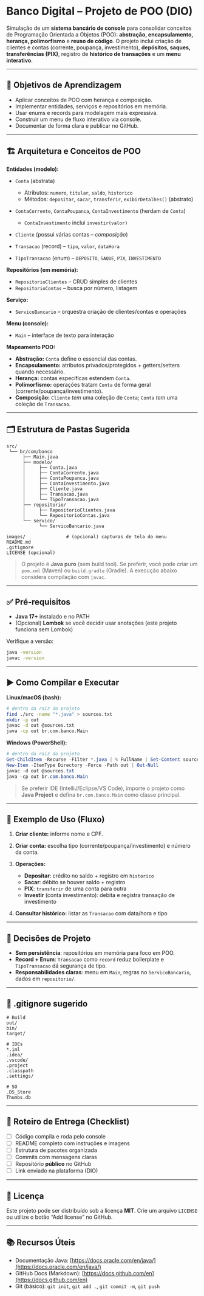 # Banco Digital – Projeto de POO (DIO)

Simulação de um **sistema bancário de console** para consolidar conceitos de Programação Orientada a Objetos (POO): **abstração, encapsulamento, herança, polimorfismo** e **reuso de código**. O projeto inclui criação de clientes e contas (corrente, poupança, investimento), **depósitos, saques, transferências (PIX)**, registro de **histórico de transações** e um **menu interativo**.

---

## 🎯 Objetivos de Aprendizagem

* Aplicar conceitos de POO com herança e composição.
* Implementar entidades, serviços e repositórios em memória.
* Usar enums e records para modelagem mais expressiva.
* Construir um menu de fluxo interativo via console.
* Documentar de forma clara e publicar no GitHub.

---

## 🏗️ Arquitetura e Conceitos de POO

**Entidades (modelo):**

* `Conta` (abstrata)

  * Atributos: `numero`, `titular`, `saldo`, `historico`
  * Métodos: `depositar`, `sacar`, `transferir`, `exibirDetalhes()` (abstrato)
* `ContaCorrente`, `ContaPoupanca`, `ContaInvestimento` (herdam de `Conta`)

  * `ContaInvestimento` inclui `investir(valor)`
* `Cliente` (possui várias contas – *composição*)
* `Transacao` (record) – `tipo`, `valor`, `dataHora`
* `TipoTransacao` (enum) – `DEPOSITO`, `SAQUE`, `PIX`, `INVESTIMENTO`

**Repositórios (em memória):**

* `RepositorioClientes` – CRUD simples de clientes
* `RepositorioContas` – busca por número, listagem

**Serviço:**

* `ServicoBancario` – orquestra criação de clientes/contas e operações

**Menu (console):**

* `Main` – interface de texto para interação

**Mapeamento POO:**

* **Abstração:** `Conta` define o essencial das contas.
* **Encapsulamento:** atributos privados/protegidos + getters/setters quando necessário.
* **Herança:** contas específicas estendem `Conta`.
* **Polimorfismo:** operações tratam `Conta` de forma geral (corrente/poupança/investimento).
* **Composição:** `Cliente` *tem* uma coleção de `Conta`; `Conta` *tem* uma coleção de `Transacao`.

---

## 🗂️ Estrutura de Pastas Sugerida

```
src/
 └── br/com/banco
      ├── Main.java
      ├── modelo/
      │     ├── Conta.java
      │     ├── ContaCorrente.java
      │     ├── ContaPoupanca.java
      │     ├── ContaInvestimento.java
      │     ├── Cliente.java
      │     ├── Transacao.java
      │     └── TipoTransacao.java
      ├── repositorio/
      │     ├── RepositorioClientes.java
      │     └── RepositorioContas.java
      └── servico/
            └── ServicoBancario.java

images/               # (opcional) capturas de tela do menu
README.md
.gitignore
LICENSE (opcional)
```

> O projeto é **Java puro** (sem build tool). Se preferir, você pode criar um `pom.xml` (Maven) ou `build.gradle` (Gradle). A execução abaixo considera compilação com `javac`.

---

## ✅ Pré‑requisitos

* **Java 17+** instalado e no PATH
* (Opcional) **Lombok** se você decidir usar anotações (este projeto funciona sem Lombok)

Verifique a versão:

```bash
java -version
javac -version
```

---

## ▶️ Como Compilar e Executar

**Linux/macOS (bash):**

```bash
# dentro da raiz do projeto
find ./src -name "*.java" > sources.txt
mkdir -p out
javac -d out @sources.txt
java -cp out br.com.banco.Main
```

**Windows (PowerShell):**

```powershell
# dentro da raiz do projeto
Get-ChildItem -Recurse -Filter *.java | % FullName | Set-Content sources.txt
New-Item -ItemType Directory -Force -Path out | Out-Null
javac -d out @sources.txt
java -cp out br.com.banco.Main
```

> Se preferir IDE (IntelliJ/Eclipse/VS Code), importe o projeto como **Java Project** e defina `br.com.banco.Main` como classe principal.

---

## 🧪 Exemplo de Uso (Fluxo)

1. **Criar cliente:** informe nome e CPF.
2. **Criar conta:** escolha tipo (corrente/poupança/investimento) e número da conta.
3. **Operações:**

   * **Depositar**: crédito no saldo + registro em `historico`
   * **Sacar**: débito se houver saldo + registro
   * **PIX**: `transferir` de uma conta para outra
   * **Investir** (conta investimento): debita e registra transação de investimento
4. **Consultar histórico:** listar as `Transacao` com data/hora e tipo

---

## 🧱 Decisões de Projeto

* **Sem persistência**: repositórios em memória para foco em POO.
* **Record + Enum**: `Transacao` como `record` reduz boilerplate e `TipoTransacao` dá segurança de tipo.
* **Responsabilidades claras**: menu em `Main`, regras no `ServicoBancario`, dados em `repositorio/`.

---

## 🧰 .gitignore sugerido

```gitignore
# Build
out/
bin/
target/

# IDEs
*.iml
.idea/
.vscode/
.project
.classpath
.settings/

# SO
.DS_Store
Thumbs.db
```

---

## 🧭 Roteiro de Entrega (Checklist)

* [ ] Código compila e roda pelo console
* [ ] README completo com instruções e imagens
* [ ] Estrutura de pacotes organizada
* [ ] Commits com mensagens claras
* [ ] Repositório **público** no GitHub
* [ ] Link enviado na plataforma (DIO)

---

## 📄 Licença

Este projeto pode ser distribuído sob a licença **MIT**. Crie um arquivo `LICENSE` ou utilize o botão “Add license” no GitHub.

---

## 📚 Recursos Úteis

* Documentação Java: [https://docs.oracle.com/en/java/](https://docs.oracle.com/en/java/)
* GitHub Docs (Markdown): [https://docs.github.com/en](https://docs.github.com/en)
* Git (básico): `git init`, `git add .`, `git commit -m`, `git push`
